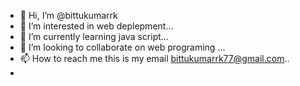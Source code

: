 - 👋 Hi, I’m @bittukumarrk
- 👀 I’m interested in web deplepment...
- 🌱 I’m currently learning java script...
- 💞️ I’m looking to collaborate on web programing ...
- 📫 How to reach me this is my email bittukumarrk77@gmail.com..
-
<!---
bittukumarrk/bittukumarrk is a ✨ special ✨ repository because its `README.md` (this file) appears on your GitHub profile.
You can click the Preview link to take a look at your changes.
--->
